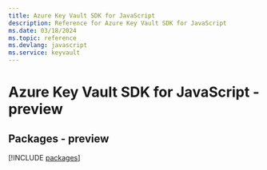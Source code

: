 ```yaml
---
title: Azure Key Vault SDK for JavaScript
description: Reference for Azure Key Vault SDK for JavaScript
ms.date: 03/18/2024
ms.topic: reference
ms.devlang: javascript
ms.service: keyvault
---
```

# Azure Key Vault SDK for JavaScript - preview
## Packages - preview
[!INCLUDE [packages](key-vault-index.md)]